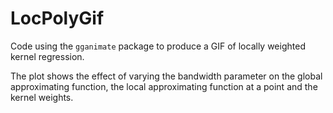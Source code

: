 # LocPolyGif

Code using the `gganimate` package to produce a GIF of locally weighted kernel regression.

The plot shows the effect of varying the bandwidth parameter on the global approximating function, the local approximating function at a point and the kernel weights.